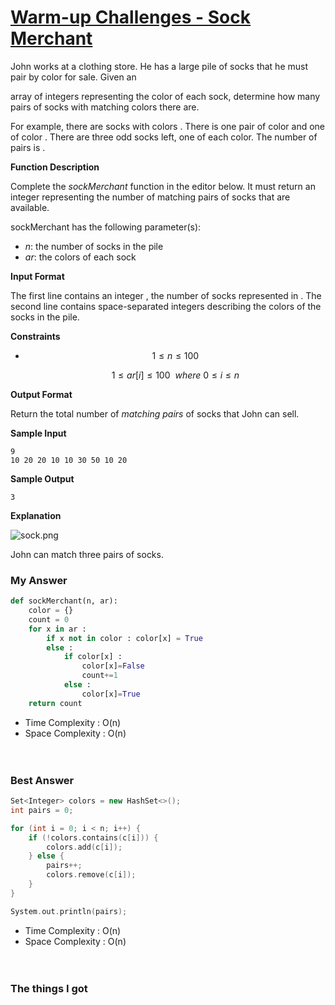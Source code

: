 # [Warm-up Challenges - Sock Merchant](https://www.hackerrank.com/challenges/sock-merchant/problem?h_l=interview&playlist_slugs[]=interview-preparation-kit&playlist_slugs[]=warmup)

John works at a clothing store. He has a large pile of socks that he must pair by color for sale. Given an 

array of integers representing the color of each sock, determine how many pairs of socks with matching colors there are.

For example, there are socks with colors . There is one pair of color and one of color . There are three odd socks left, one of each color. The number of pairs is .

**Function Description**

Complete the *sockMerchant* function in the editor below. It must return an integer representing the number of matching pairs of socks that are available.

sockMerchant has the following parameter(s):

- *n*: the number of socks in the pile
- *ar*: the colors of each sock

**Input Format**

The first line contains an integer , the number of socks represented in .
The second line contains space-separated integers describing the colors of the socks in the pile.

**Constraints**

- $$
  1\leq n\leq100
  $$

  $$
  1\leq ar[i] \leq100\ \ where \ 0\leq i\leq n
  $$

**Output Format**

Return the total number of *matching pairs* of socks that John can sell.

**Sample Input**

```
9
10 20 20 10 10 30 50 10 20
```

**Sample Output**

```
3
```

**Explanation**

![sock.png](https://s3.amazonaws.com/hr-challenge-images/25168/1474122392-c7b9097430-sock.png)

John can match three pairs of socks.



### My Answer

```python
def sockMerchant(n, ar):
    color = {}
    count = 0
    for x in ar :
        if x not in color : color[x] = True
        else :
            if color[x] : 
                color[x]=False
                count+=1
            else :
                color[x]=True
    return count

```

* Time Complexity : O(n)
* Space Complexity : O(n)

　  

### Best Answer

```c++
Set<Integer> colors = new HashSet<>();
int pairs = 0;

for (int i = 0; i < n; i++) {
    if (!colors.contains(c[i])) {
        colors.add(c[i]);
    } else {
        pairs++;
        colors.remove(c[i]);
    }
}

System.out.println(pairs);
```

* Time Complexity : O(n)
* Space Complexity : O(n)

　  

### The things I got

